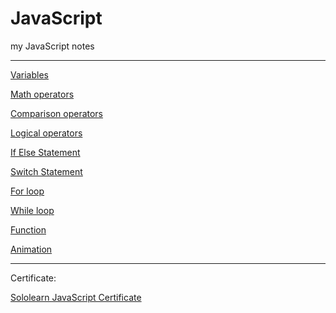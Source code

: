# JavaScript
my JavaScript notes
***
[Variables](https://ethankclam.github.io/JavaScript/variable.html)

[Math operators](https://ethankclam.github.io/JavaScript/mathvar.html)

[Comparison operators](https://ethankclam.github.io/JavaScript/compvar.html)

[Logical operators](https://ethankclam.github.io/JavaScript/logicoper.html)

[If Else Statement](https://ethankclam.github.io/JavaScript/ifelse.html)

[Switch Statement](https://ethankclam.github.io/JavaScript/switch.html)

[For loop](https://ethankclam.github.io/JavaScript/for.html)

[While loop](https://ethankclam.github.io/JavaScript/while.html)

[Function](https://ethankclam.github.io/JavaScript/function.html)

[Animation](https://ethankclam.github.io/JavaScript/animation.html)

***
Certificate:

[Sololearn JavaScript Certificate](https://www.sololearn.com/Certificate/1024-7163891/pdf/)
